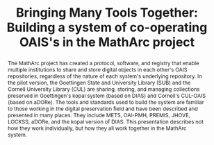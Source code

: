 ---
abstract: The MathArc project has created a protocol, software, and registry that
  enable multiple institutions to share and store digital objects in each other's
  OAIS repositories, regardless of the nature of each system's underlying repository.
  In the pilot version, the Goettingen State and University Library (SUB) and the
  Cornell University Library (CUL) are sharing, storing, and managing collections
  preserved in Goettingen's kopal system (based on DIAS) and Cornell's CUL-OAIS (based
  on aDORe). The tools and standards used to build the system are familiar to those
  working in the digital preservation field and have been described and presented
  in many places. They include METS, OAI-PMH, PREMIS, JHOVE, LOCKSS, aDORe, and the
  kopal version of DIAS. This presentation describes not how they work individually,
  but how they all work together in the MathArc system.
creators:
- Markus Enders
- Adam Smith
- William Kehoe
date: null
document_url: https://services.phaidra.univie.ac.at/api/object/o:294561/download
grand_parent: iPRES
institutions: []
keywords:
- ithaca
landing_page_url: https://phaidra.univie.ac.at/o:294561
language: eng
layout: publication
license: CC BY-SA 3.0 AT
notes_url: null
parent: iPRES 2006
publication_type: presentation
size: 5692610
slides_url: null
source_name: iPRES
stream_url: null
title: 'Bringing Many Tools Together: Building a system of co-operating OAIS''s in
  the MathArc project'
year: 2006
---